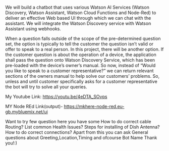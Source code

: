 We will build a chatbot that uses various Watson AI Services (Watson Discovery, Watson Assistant, Watson Cloud Functions and Node-Red) to deliver an effective Web based UI through which we can chat with the assistant. We will integrate the Watson Discovery service with Watson Assistant using webhooks.

When a question falls outside of the scope of the pre-determined question set, the option is typically to tell the customer the question isn’t valid or offer to speak to a real person. In this project, there will be another option. If the customer question is about the operation of a device, the application shall pass the question onto Watson Discovery Service, which has been pre-loaded with the device’s owner’s manual. So now, instead of “Would you like to speak to a customer representative?” we can return relevant sections of the owners manual to help solve our customers’ problems. So, unless and until customer specifically asks for a customer representative the bot will try to solve all your queries.

My Youtube Link: https://youtu.be/4eDTA_SOvps

MY Node REd Link(output)- https://mkhere-node-red.eu-gb.mybluemix.net/ui

Want to try few question here you have some
How to do correct cable Routing?
List common Health Issues?
Steps for installing of Dish Antenna?
How to do correct connections?
Apart from this you can ask General questions about Greeting,Location,Timing and ofcourse Bot Name
Thank you!:)
